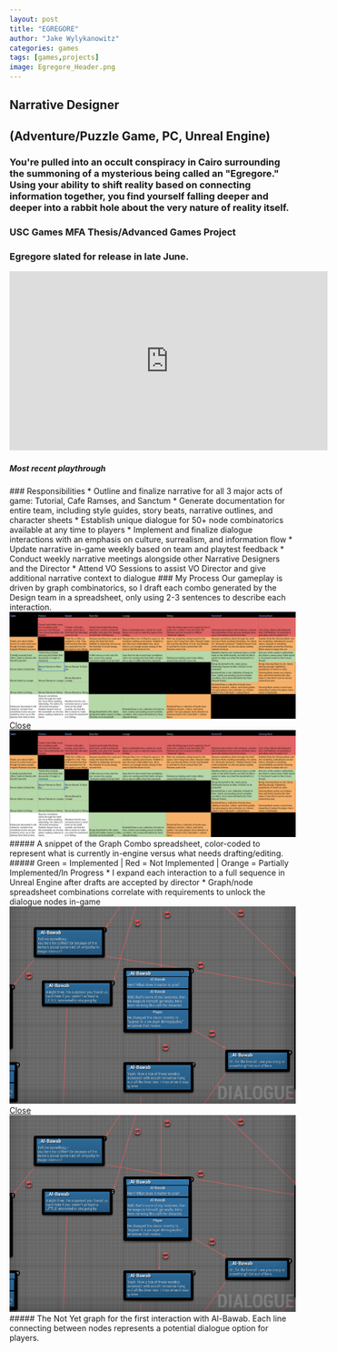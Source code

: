 ```yaml
---
layout: post
title: "EGREGORE"
author: "Jake Wylykanowitz"
categories: games
tags: [games,projects]
image: Egregore_Header.png
---
```


## Narrative Designer
## (Adventure/Puzzle Game, PC, Unreal Engine)
### You're pulled into an occult conspiracy in Cairo surrounding the summoning of a mysterious being called an "Egregore." Using your ability to shift reality based on connecting information together, you find yourself falling deeper and deeper into a rabbit hole about the very nature of reality itself.
### USC Games MFA Thesis/Advanced Games Project
### Egregore slated for release in late June. 
<iframe width="560" height="315" src="https://www.youtube.com/embed/MKrMEbw-SFE?si=DGr7eEE_h6Cv4ru-" title="YouTube video player" frameborder="0" allow="accelerometer; autoplay; clipboard-write; encrypted-media; gyroscope; picture-in-picture; web-share" referrerpolicy="strict-origin-when-cross-origin" allowfullscreen></iframe>
<p align = "center"><h5>Most recent playthrough</h5></p>
### Responsibilities
* Outline and finalize narrative for all 3 major acts of game: Tutorial, Cafe Ramses, and Sanctum
* Generate documentation for entire team, including style guides, story beats, narrative outlines, and character sheets
* Establish unique dialogue for 50+ node combinatorics available at any time to players
* Implement and finalize dialogue interactions with an emphasis on culture, surrealism, and information flow
* Update narrative in-game weekly based on team and playtest feedback
* Conduct weekly narrative meetings alongside other Narrative Designers and the Director
* Attend VO Sessions to assist VO Director and give additional narrative context to dialogue
### My Process
Our gameplay is driven by graph combinatorics, so I draft each combo generated by the Design team in a spreadsheet, only using 2-3 sentences to describe each interaction. 
<a href ="#dimmed-background1"><img src = "/assets/img/Egregore_Combos.png" class="clickable-image"></a>
<div class="dimmed-background" id="dimmed-background1">
  <a href="#" class="close-button">Close</a>
  <img src="/assets/img/Egregore_Combos.png" alt="Expanded Image" id="lightbox-image">
</div>
##### A snippet of the Graph Combo spreadsheet, color-coded to represent what is currently in-engine versus what needs drafting/editing.
##### Green = Implemented | Red = Not Implemented | Orange = Partially Implemented/In Progress
* I expand each interaction to a full sequence in Unreal Engine after drafts are accepted by director
* Graph/node spreadsheet combinations correlate with requirements to unlock the dialogue nodes in-game
<a href ="#dimmed-background2"><img src = "/assets/img/Egregore_NotYet.png" class="clickable-image"></a>
<div class="dimmed-background" id="dimmed-background2">
  <a href="#" class="close-button">Close</a>
  <img src="/assets/img/Egregore_NotYet.png" alt="Expanded Image" id="lightbox-image">
</div>
##### The Not Yet graph for the first interaction with Al-Bawab. Each line connecting between nodes represents a potential dialogue option for players.
